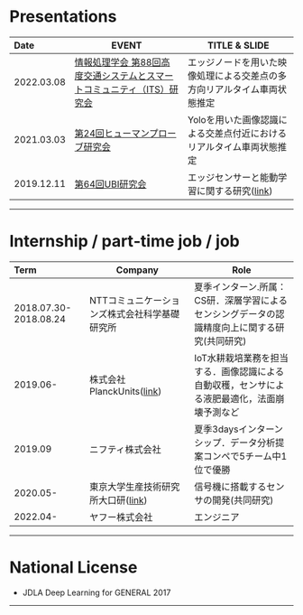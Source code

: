# Presentations

<!-- 形式はhttps://github.com/yoheikikuta/resume/blob/master/presentations.md を真似させてもらいました-->

| Date | EVENT | TITLE & SLIDE |
| :--- | --- | --- |
| 2022.03.08 | [情報処理学会 第88回高度交通システムとスマートコミュニティ（ITS）研究会](http://www.ipsj.or.jp/sig/its/) | エッジノードを用いた映像処理による交差点の多方向リアルタイム車両状態推定 | 
| 2021.03.03 | [第24回ヒューマンプローブ研究会](https://human-probe.info/) | Yoloを用いた画像認識による交差点付近におけるリアルタイム車両状態推定 | 
|2019.12.11|[第64回UBI研究会](http://sigubi.ipsj.or.jp/)|エッジセンサーと能動学習に関する研究([link](https://ipsj.ixsq.nii.ac.jp/ej/index.php?active_action=repository_view_main_item_detail&page_id=13&block_id=8&item_id=200941&item_no=1))|

---

# Internship / part‐time job / job


| Term | Company | Role |
| :--- | --- | --- |
| 2018.07.30-2018.08.24 | NTTコミュニケーションズ株式会社科学基礎研究所 |夏季インターン.所属：CS研．深層学習によるセンシングデータの認識精度向上に関する研究(共同研究)|
|2019.06-|株式会社PlanckUnits([link](https://planckunits.io/))|IoT水耕栽培業務を担当する．画像認識による自動収穫，センサによる液肥最適化，法面崩壊予測など|
|2019.09|ニフティ株式会社|夏季3daysインターンシップ．データ分析提案コンペで5チーム中1位で優勝|
|2020.05-|東京大学生産技術研究所大口研([link](http://www.transport.iis.u-tokyo.ac.jp/))|信号機に搭載するセンサの開発(共同研究)|
|2022.04-| ヤフー株式会社 | エンジニア |
---

# National License

*  JDLA Deep Learning for GENERAL 2017

---
